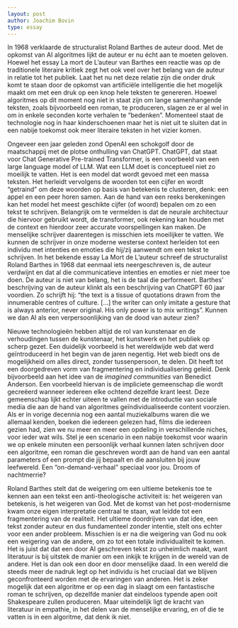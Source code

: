 ```yaml
---
layout: post
author: Joachim Bovin
type: essay
---
```


In 1968 verklaarde de structuralist Roland Barthes de auteur dood. Met de opkomst van AI algoritmes lijkt de auteur er nu écht aan te moeten geloven. Hoewel het essay La mort de L’auteur van Barthes een reactie was op de traditionele literaire kritiek zegt het ook veel over het belang van de auteur in relatie tot het publiek. Laat het nu net deze relatie zijn die onder druk komt te staan door de opkomst van artificiële intelligentie die het mogelijk maakt om met een druk op een knop hele teksten te genereren. Hoewel algoritmes op dit moment nog niet in staat zijn om lange samenhangende teksten, zoals bijvoorbeeld een roman, te produceren, slagen ze er al wel in om in enkele seconden korte verhalen te “bedenken”. Momenteel staat de technologie nog in haar kinderschoenen maar het is niet uit te sluiten dat in een nabije toekomst ook meer literaire teksten in het vizier komen. 

Ongeveer een jaar geleden zond OpenAI een schokgolf door de maatschappij met de plotse onthulling van ChatGPT. ChatGPT, dat staat voor Chat Generative Pre-trained Transformer, is een voorbeeld van een large language model of LLM. Wat een LLM doet is conceptueel niet zo moeilijk te vatten. Het is een model dat wordt gevoed met een massa teksten. Het herleidt vervolgens de woorden tot een cijfer en wordt “getraind” om deze woorden op basis van betekenis te clusteren, denk: een appel en een peer horen samen. Aan de hand van een reeks berekeningen kan het model het meest geschikte cijfer (of woord) bepalen om zo een tekst te schrijven. Belangrijk om te vermelden is dat de neurale architectuur die hiervoor gebruikt wordt, de transformer, ook rekening kan houden met de context en hierdoor zeer accurate voorspellingen kan maken. De menselijke schrijver daarentegen is misschien iets moeilijker te vatten. We kunnen de schrijver in onze moderne westerse context herleiden tot een individu met intenties en emoties die hij/zij aanwendt om een tekst te schrijven. In het bekende essay La Mort de L’auteur schreef de structuralist Roland Barthes in 1968 dat eenmaal iets neergeschreven is, de auteur verdwijnt en dat al die communicatieve intenties en emoties er niet meer toe doen. De auteur is niet van belang, het is de taal die performeert. Barthes’ beschrijving van de auteur klinkt als een beschrijving van ChatGPT 60 jaar voordien. Zo schrijft hij: “the text is a tissue of quotations drawn from the innumerable centres of culture. […] the writer can only imitate a gesture that is always anterior, never original. His only power is to mix writings”. Kunnen we dan AI als een verpersoonlijking van de dood van auteur zien?

Nieuwe technologieën hebben altijd de rol van kunstenaar en de verhoudingen tussen de kunstenaar, het kunstwerk en het publiek op scherp gezet. Een duidelijk voorbeeld is het wereldwijde web dat werd geïntroduceerd in het begin van de jaren negentig. Het web biedt ons de mogelijkheid om alles direct, zonder tussenpersoon, te delen. Dit heeft tot een doorgedreven vorm van fragmentering en individualisering geleid. Denk bijvoorbeeld aan het idee van de <em> imagined communities </em> van Benedict Anderson. Een voorbeeld hiervan is de impliciete gemeenschap die wordt gecreëerd wanneer iedereen elke ochtend dezelfde krant leest. Deze  gemeenschap lijkt echter uiteen  te vallen met de introductie van sociale media die aan de hand van algoritmes geïndividualiseerde content voorzien. Als er in vorige decennia nog een aantal muziekalbums waren die we allemaal kenden, boeken die iedereen gelezen had, films die iedereen gezien had, zien we nu meer en meer een opdeling in verschillende niches, voor ieder wat wils. Stel je een scenario in een nabije toekomst voor waarin we op enkele minuten een persoonlijk verhaal kunnen laten schrijven door een algoritme, een roman die geschreven wordt aan de hand van een aantal parameters of een prompt die jij bepaalt en die aansluiten bij jouw leefwereld. Een “on-demand-verhaal” speciaal voor jou. Droom of nachtmerrie?

Roland Barthes stelt dat de weigering om een ultieme betekenis toe te kennen aan een tekst een anti-theologische activiteit is: het weigeren van betekenis, is het weigeren van God. Met de komst van het post-modernisme kwam onze eigen interpretatie centraal te staan, wat leidde tot een fragmentering van de realiteit. Het ultieme doordrijven van dat idee, een tekst zonder auteur en dus fundamenteel zonder intentie, stelt ons echter voor een ander probleem. Misschien is er na die weigering van God nu ook een weigering van de andere, om zo tot een totale individualiteit te komen. Het is juist dat dat een door AI geschreven tekst zo unheimlich maakt, want literatuur is bij uitstek de manier om een inkijk te krijgen in de wereld van de andere. Het is dan ook een door en door menselijke daad. In een wereld die steeds meer de nadruk legt op het individu is het cruciaal dat we blijven geconfronteerd worden met de ervaringen van anderen.  Het is zeker mogelijk dat een algoritme er op een dag in slaagt om een fantastische roman te schrijven, op dezelfde manier dat eindeloos typende apen ooit Shakespeare zullen produceren. Maar uiteindelijk ligt de kracht van literatuur in empathie, in het delen van de menselijke ervaring, en of die te vatten is in een algoritme, dat denk ik niet.
